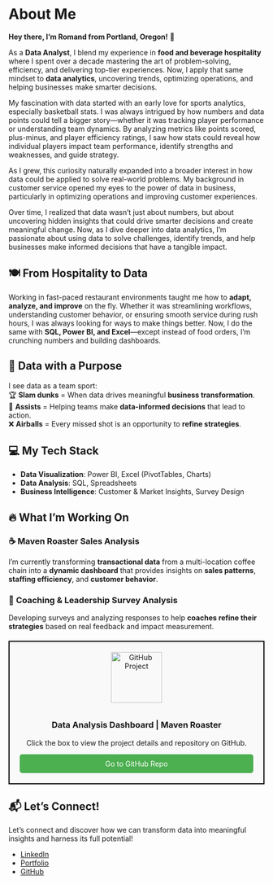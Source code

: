 # About Me
**Hey there, I’m Romand from Portland, Oregon!** 👋  

As a **Data Analyst**, I blend my experience in **food and beverage hospitality** where I spent over a decade mastering the art of problem-solving, efficiency, and delivering top-tier experiences. Now, I apply that same mindset to **data analytics**, uncovering trends, optimizing operations, and helping businesses make smarter decisions. 

My fascination with data started with an early love for sports analytics, especially basketball stats. I was always intrigued by how numbers and data points could tell a bigger story—whether it was tracking player performance or understanding team dynamics. By analyzing metrics like points scored, plus-minus, and player efficiency ratings, I saw how stats could reveal how individual players impact team performance, identify strengths and weaknesses, and guide strategy.

As I grew, this curiosity naturally expanded into a broader interest in how data could be applied to solve real-world problems. My background in customer service opened my eyes to the power of data in business, particularly in optimizing operations and improving customer experiences.

Over time, I realized that data wasn’t just about numbers, but about uncovering hidden insights that could drive smarter decisions and create meaningful change. Now, as I dive deeper into data analytics, I’m passionate about using data to solve challenges, identify trends, and help businesses make informed decisions that have a tangible impact.


## 🍽️ From Hospitality to Data  
Working in fast-paced restaurant environments taught me how to **adapt, analyze, and improve** on the fly. Whether it was streamlining workflows, understanding customer behavior, or ensuring smooth service during rush hours, I was always looking for ways to make things better. Now, I do the same with **SQL, Power BI, and Excel**—except instead of food orders, I’m crunching numbers and building dashboards.  

## 🏀 Data with a Purpose  
I see data as a team sport:  
🏆 **Slam dunks** = When data drives meaningful **business transformation**.  
💭 **Assists** = Helping teams make **data-informed decisions** that lead to action.  
❌ **Airballs** = Every missed shot is an opportunity to **refine strategies**.  

## 💻 My Tech Stack  
- **Data Visualization**: Power BI, Excel (PivotTables, Charts)  
- **Data Analysis**: SQL, Spreadsheets  
- **Business Intelligence**: Customer & Market Insights, Survey Design  

## 🔥 What I’m Working On  
### ☕ **Maven Roaster Sales Analysis**  
I’m currently transforming **transactional data** from a multi-location coffee chain into a **dynamic dashboard** that provides insights on **sales patterns**, **staffing efficiency**, and **customer behavior**.  

### 🎯 **Coaching & Leadership Survey Analysis**  
Developing surveys and analyzing responses to help **coaches refine their strategies** based on real feedback and impact measurement.  

<div style="border: 2px solid #000; padding: 20px; text-align: center; margin: 20px 0; background-color: #f9f9f9;">
    <!-- If you want to use an image, replace the below with an image tag -->
    <img src="[https://via.placeholder.com/150](https://romandkuang.github.io/romandkuang/assets/img/profile_photo.png)" alt="GitHub Project" style="width: 100px; height: 100px; margin-bottom: 10px;">
    <h3>Data Analysis Dashboard | Maven Roaster</h3>
    <p>Click the box to view the project details and repository on GitHub.</p>
    <a href="https://github.com/username/project-repo-link" target="_blank" style="display: block; padding: 10px; background-color: #4CAF50; color: white; text-decoration: none; border-radius: 5px;">
        Go to GitHub Repo
    </a>
</div>


## 📬 Let’s Connect!  
Let’s connect and discover how we can transform data into meaningful insights and harness its full potential!
- [LinkedIn](linkedin.com/in/romand-kuang-6b3b5446/)  
- [Portfolio](#)  
- [GitHub](https://github.com/romandkuang)  





<!--
**romandkuang/romandkuang** is a ✨ _special_ ✨ repository because its `README.md` (this file) appears on your GitHub profile.

Here are some ideas to get you started:

- 🔭 I’m currently working on ...
- 🌱 I’m currently learning ...
- 👯 I’m looking to collaborate on ...
- 🤔 I’m looking for help with ...
- 💬 Ask me about ...
- 📫 How to reach me: ...
- 😄 Pronouns: ...
- ⚡ Fun fact: ...
-->

